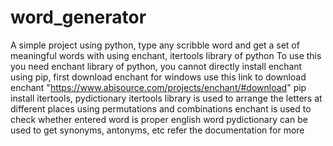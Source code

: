 # word_generator
A simple project using python, type any scribble word and get a set of meaningful words with using enchant, itertools library of python
To use this you need enchant library of python, you cannot directly install enchant using pip, first download enchant for windows
use this link to download enchant "https://www.abisource.com/projects/enchant/#download"
pip install itertools, pydictionary
itertools library is used to arrange the letters at different places using permutations and combinations
enchant is used to check whether entered word is proper english word
pydictionary can be used to get synonyms, antonyms, etc
refer the documentation for more

